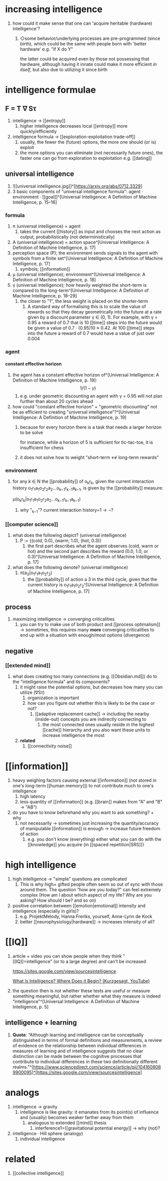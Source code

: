 # increasing intelligence
1. how could it make sense that one can 'acquire heritable (hardware) intelligence'?
	1. ◇some behavior/underlying processes are pre-programmed (since birth), which could be the same with people born with 'better hardware' e.g. "if X do Y"

		the latter could be acquired even by those not possessing that hardware, although having it innate could make it more efficient _in itself_, but also due to utilizing it since birth

# intelligence formulae
## F = T ∇ Sτ
1. intelligence → [[entropy]]
	1. higher intelligence decreases local [[entropy]] more quickly/efficiently
2. intelligence formula → [[exploration-exploitation trade-off]]
	1. usually, the fewer the (future) options, the more one should (or is) exploit
	2. the more options you can eliminate (not necessarily future ones), the faster one can go from exploration to exploitation e.g. [[dating]]

## universal intelligence
1. ![[universal intelligence.jpg]]^[https://arxiv.org/abs/0712.3329]
2. 3 basic components of "universal intelligence formula": agent · environment · [[goal]]^[Universal Intelligence: A Definition of Machine Intelligence, p. 15–16]

### formula
1. π (universal intelligence) = agent
	1. takes the current [[history]] as input and chooses the next action as output, probabilistically (not deterministically)
2. A (universal intelligence) = action space^[Universal Intelligence: A Definition of Machine Intelligence, p. 17]
3. perception space (P); the environment sends signals to the agent with symbols from a finite set^[Universal Intelligence: A Definition of Machine Intelligence, p. 17]
	1. symbols; [[information]]
4. µ (universal intelligence); environment^[Universal Intelligence: A Definition of Machine Intelligence, p. 18]
5. γ (universal intelligence); how heavily weighted the short-term is compared to the long-term^[Universal Intelligence: A Definition of Machine Intelligence, p. 18–29]
	1. the closer to "1", the less weight is placed on the shorter-term
		1. A standard way of formalising this is to scale the value of rewards so that they decay geometrically into the future at a rate given by a discount parameter γ ∈ (0, 1). For example, with γ = 0.95 a reward of 0.7 that is 10 [[time]] steps into the future would be given a value of 0.7 · (0.95)10 ≈ 0.42. At 100 [[time]] steps into the future a reward of 0.7 would have a value of just over 0.004

### agent
#### constant effective horizon
1. the agent has a constant effective horizon of^[Universal Intelligence: A Definition of Machine Intelligence, p. 19]: $$1/(1− γ)$$
	1. e.g. under geometric discounting an agent with γ = 0.95 will not plan further than about 20 cycles ahead
2. how could "constant effective horizon" + "geometric discounting" not be as efficient to creating "universal intelligence"?^[Universal Intelligence: A Definition of Machine Intelligence, p. 19]
	1. because for every horizon there is a task that needs a larger horizon to be solve

		for instance, while a horizon of 5 is sufficient for tic-tac-toe, it is insufficient for chess
		
	2. it does not solve how to weight "short-term ↮ long-term rewards"

		

### environment
1. for any k ∈ N the [[probability]] of o<sub>k</sub>r<sub>k</sub>, given the current interaction history o<sub>1</sub>r<sub>1</sub>a<sub>1</sub>o<sub>2</sub>r<sub>2</sub>a<sub>2</sub>...o<sub>k−1</sub>r<sub>k−1</sub>a<sub>k−1</sub>, is given by the [[probability]] measure:

	µ(o<sub>k</sub>r<sub>k</sub>|o<sub>1</sub>r<sub>1</sub>a<sub>1</sub>o<sub>2</sub>r<sub>2</sub>a<sub>2</sub>...o<sub>k−1</sub>r<sub>k−1</sub>a<sub>k−1</sub>)
	1. why "<sub>k−1</sub>"? current interaction history=1 → ¬?

### [[computer science]]
1. what does the following depict? (universal intelligence)
	1. P := {(cold, 0.0), (warm, 1.0), (hot, 0.3)}
		1. the first part describes what the agent observes (cold, warm or hot) and the second part describes the reward (0.0, 1.0, or 0.3)^[Universal Intelligence: A Definition of Machine Intelligence, p. 17]
2. what does the following denote? (universal intelligence)
	1. π(a<sub>3</sub>|o<sub>1</sub>r<sub>1</sub>a<sub>1</sub>o<sub>2</sub>r<sub>2</sub>)
		1. the [[probability]] of action a 3 in the third cycle, given that the current history is o<sub>1</sub>r<sub>1</sub>a<sub>1</sub>o<sub>2</sub>r<sub>2</sub>^[Universal Intelligence: A Definition of Machine Intelligence, p. 17]

## process
1. maximizing intelligence → converging criticalities
	1. you can try to make use of both product and [[process optimalism]] → sometimes, this requires many **more** converging criticalities to end up with a situation with enough/most options (divergence)

## negative
### [[extended mind]]
1. what does creating too many connections (e.g. [[Obsidian.md]]) do to the "intelligence formula" and its components?
	1. it might raise the potential options, but decreases how many you can utilize (∇Sτ)
		1. organization is important
		2. how can you figure out whether this is likely to be the case or not?
			1. [[adaptive replacement cache]] → including the nearby (inside-out) concepts you are indirectly connecting to
				1. the most connected ones usually reside in the highest [[cache]] hierarchy and you also want these units to increase intelligence the most
	2. **related**
		1. [[connectivity noise]]


# [[information]]
1. heavy weighing factors causing external [[information]] (not stored in one's long-term [[human memory]]) to not contribute much to one's intelligence
	1. high latency
	2. less quantity of [[information]] (e.g. [[brain]] makes from "A" and "B" → "AB")
3. do you have to know beforehand why you want to ask something? + why
	1. not necessarily → sometimes just increasing the quantity/accuracy of manipulable [[information]] is enough → increase future freedom of action
		1. e.g. you don't know (everything) either what you can do with the [[knowledge]] you acquire (in [[spaced repetition|SRS]])

# high intelligence
1. high intelligence → "simple" questions are complicated
	1. This is why high+ gifted people often seem so out of sync with those around them. The question “how are you today?” can feel extremely complex (How am I about which aspect of my life? Why are you asking? How should I be? and so on)
2. positive correlation between [[emotion|emotional]] intensity and intelligence (especially in girls)?
	1. e.g. ProjektMelody, Hanna Freriks, yourself, Anne-Lynn de Kock
	2. better [[neurophysiology|hardware]] → increases intensity of all?



# [[IQ]]
1. article + video you can show people when they think "[[IQ]]=intelligence" (or to a large degree) and can't be increased

	https://sites.google.com/view/sourcesintelligence

	[What Is Intelligence? Where Does it Begin? (Kurzgesagt, YouTube)](https://www.youtube.com/watch?v=ck4RGeoHFko)
2. the question then is not whether these tests are useful or measure something meaningful, but rather whether what they measure is indeed “intelligence”^[Universal Intelligence: A Definition of Machine Intelligence, p. 5]

## intelligence + learning
1. **Quote**: “Although learning and intelligence can be conceptually distinguished in terms of formal definitions and measurements, a review of evidence on the relationship between individual differences in measures of learning and of intelligence suggests that no clear distinction can be made between the cognitive processes that contribute to individual differences in these two definitionally different realms.”^[https://www.sciencedirect.com/science/article/pii/1041608089900095]^[https://sites.google.com/view/sourcesintelligence]

# analogs
1. intelligence → gravity
	1. intelligence is like gravity: it emanates from its point(s) of influence and (usually) becomes weaker farther away from them
		1. analogous to extended [[mind]] thesis
			1. interference1=[[gravitational potential energy]] → why (not)?
2. intelligence · Hill sphere (analogy)
	1. individual intelligence

# related
1. [[collective intelligence]]